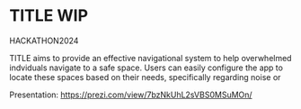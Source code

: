 # TITLE WIP
HACKATHON2024

TITLE aims to provide an effective navigational system to help overwhelmed indviduals navigate to a safe space. Users can easily configure the app to locate these spaces based on their needs, specifically regarding noise or 

Presentation: https://prezi.com/view/7bzNkUhL2sVBS0MSuMOn/
